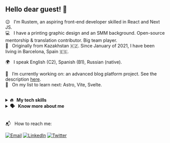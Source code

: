 ## Hello dear guest! 👋

<p>😉 &nbsp; I'm Rustem, an aspiring front-end developer skilled in React and Next JS.</br>
💻 &nbsp; I have a printing graphic design and an SMM background. Open-source mentorship & translation contributor. Big team player.</br>
📍 &nbsp; Originally from Kazakhstan 🇰🇿. Since January of 2021, I have been living in Barcelona, Spain 🇪🇸.</p>
<p>🌍 &nbsp; I speak English (C2), Spanish (B1), Russian (native).</p>
<p>📌 &nbsp; I’m currently working on: an advanced blog platform project. See the description <a href="https://github.com/notturnomio/blog-platform-prod">here</a>.</br>
🚀 &nbsp; On my list to learn next: Astro, Vite, Svelte.</p>
</br>
<details>
  <summary><b>🔥 &nbsp; My tech skills</b></summary>
  </br>
  I have experience with the following technologies:

  #### Languages & Frameworks

  ![JavaScript](https://img.shields.io/badge/JavaScript-323330?style=flat-square&logo=javascript&logoColor=F7DF1E)
  ![TypeScript](https://img.shields.io/badge/TypeScript-007ACC?style=flat-square&logo=typescript&logoColor=white)
  ![Next JS](https://img.shields.io/badge/next.js-000000?style=flat-square&logo=nextdotjs&logoColor=white)
  ![React](https://img.shields.io/badge/React-20232A?style=flat-square&logo=react&logoColor=61DAFB)
  ![React Router](https://img.shields.io/badge/React_Router-CA4245?style=flat-square&logo=react-router&logoColor=white)
  ![Redux Toolkit](https://img.shields.io/badge/Redux-593D88?style=flat-square&logo=redux&logoColor=white)

  #### Styling

  ![Styled-Components](https://img.shields.io/badge/styled--components-DB7093?style=flat-square&logo=styled-components&logoColor=white)
  ![Sass](https://img.shields.io/badge/Sass-CC6699?style=flat-square&logo=sass&logoColor=white)
  ![Bootstrap](https://img.shields.io/badge/Bootstrap-563D7C?style=flat-square&logo=bootstrap&logoColor=white)
  ![Chakra-UI](https://img.shields.io/badge/Chakra--UI-319795?style=flat-square&logo=chakra-ui&logoColor=white)
  ![Ant Design](https://img.shields.io/badge/Ant%20Design-1890FF?style=flat-square&logo=antdesign&logoColor=white)
  ![Tailwind CSS](https://img.shields.io/badge/Tailwind_CSS-38B2AC?style=flat-square&logo=tailwind-css&logoColor=white)

  #### Backend

  ![Node JS](https://img.shields.io/badge/Node.js-339933?style=flat-square&logo=nodedotjs&logoColor=white)
  ![Vercel](https://img.shields.io/badge/Vercel-000000?style=flat-square&logo=vercel&logoColor=white)
  ![Heroku](https://img.shields.io/badge/Heroku-430098?style=flat-square&logo=heroku&logoColor=white)
  ![Firebase](https://img.shields.io/badge/firebase-%23039BE5.svg?style=flat-square&logo=firebase)
  ![MongoDB](https://img.shields.io/badge/MongoDB-4EA94B?style=flat-square&logo=mongodb&logoColor=white)

  #### Testing

  ![React Testing Library](https://img.shields.io/badge/Testing%20Library-E33332?logo=testinglibrary&logoColor=fff&style=flat-square)
  ![Jest](https://img.shields.io/badge/Jest-C21325?style=flat-square&logo=jest&logoColor=white)
  ![Storybook](https://img.shields.io/badge/storybook-FF4785?style=flat-square&logo=storybook&logoColor=white)
  ![Chromatic](https://img.shields.io/badge/-Chromatic-%23FC521F?style=flat-square)
  ![Loki](https://img.shields.io/badge/-LOKI-%2300c3ff?style=flat-square)
  ![Cypress](https://img.shields.io/badge/Cypress-17202C?style=flat-square&logo=cypress&logoColor=white)

  #### IDE and OS

  ![VS Code](https://img.shields.io/badge/VSCode-0078D4?style=flat-square&logo=visual%20studio%20code&logoColor=white)
  ![WebStorm](https://img.shields.io/badge/WebStorm-000000?style=flat-square&logo=WebStorm&logoColor=white)
  ![Mac OS](https://img.shields.io/badge/mac%20os-000000?style=flat-square&logo=apple&logoColor=white)
  ![Windows](https://img.shields.io/badge/Windows-0078D6?style=flat-square&logo=windows&logoColor=white)

  #### Linters

  ![ESLint](https://img.shields.io/badge/eslint-3A33D1?style=flat-square&logo=eslint&logoColor=white)
  ![Prettier](https://img.shields.io/badge/prettier-1A2C34?style=flat-square&logo=prettier&logoColor=F7BA3E)

  #### Design Tools

  ![Figma](https://img.shields.io/badge/Figma-F24E1E?style=flat-square&logo=figma&logoColor=white)
  ![Adobe Illustrator](https://img.shields.io/badge/Adobe%20Illustrator-FF9A00?style=flat-square&logo=adobe%20illustrator&logoColor=white)

  #### Others/Misc

  ![Git](https://img.shields.io/badge/GIT-E44C30?style=flat-square&logo=git&logoColor=white)
  ![Google Cloud](https://img.shields.io/badge/GoogleCloud-%234285F4.svg?style=flat-square&logo=google-cloud&logoColor=white)
  ![GitHub Actions](https://img.shields.io/badge/GitHub_Actions-2088FF?style=flat-square&logo=github-actions&logoColor=white)
  ![Webpack](https://img.shields.io/badge/Webpack-8DD6F9?style=flat-square&logo=Webpack&logoColor=white)
  ![Babel](https://img.shields.io/badge/Babel-F9DC3E?style=flat-square&logo=babel&logoColor=white)
  ![NPM](https://img.shields.io/badge/npm-CB3837?style=flat-square&logo=npm&logoColor=white)
  ![Yarn](https://img.shields.io/badge/Yarn-2C8EBB?style=flat-square&logo=yarn&logoColor=white)
  ![Lodash](https://img.shields.io/badge/Lodash-3492FF?style=flat-square&logo=lodash&logoColor=white")
  ![JWT](https://img.shields.io/badge/JWT-000000?style=flat-square&logo=JSON%20web%20tokens&logoColor=white)
  ![Stripe](https://img.shields.io/badge/Stripe-626CD9?style=flat-square&logo=Stripe&logoColor=white)
  ![Jira](https://img.shields.io/badge/Jira-0052CC?style=flat-square&logo=Jira&logoColor=white)
  ![WordPress](https://img.shields.io/badge/Wordpress-21759B?style=flat-square&logo=wordpress&logoColor=white)
  </br>
</details>
<details>
  <summary><b>🗣 &nbsp; Know more about me</b></summary>
  </br>
  Some of my hobbies are:
  
  - 🏓 &nbsp; playing table tennis,
  - 🚲 &nbsp; stress-free cycle rides, 
  - 🎸 &nbsp; meditative acoustic guitar playing, 
  - 🍳 &nbsp; trying new recipes, 
  - 🎮 &nbsp; COD Mobile.
   
  💡 &nbsp; Fun fact: I decided to change my career to front-end after the Software Quality Assurance course at <a href="https://www.lasth.com">Los Altos Software Testing House</a> in 2019.
</details>
</br>
<p>📬 &nbsp; How to reach me: </p>

[![Email](https://img.shields.io/badge/Email-D14836?style=for-the-badge&logo=gmail&logoColor=white)](mailto:notturnomio@gmail.com)
[![LinkedIn](https://img.shields.io/badge/LinkedIn-0077B5?style=for-the-badge&logo=linkedin&logoColor=white)](https://www.linkedin.com/in/rstmbcn)
[![Twitter](https://img.shields.io/badge/Twitter-1DA1F2?style=for-the-badge&logo=twitter&logoColor=white)](https://twitter.com/rstmbcn)


